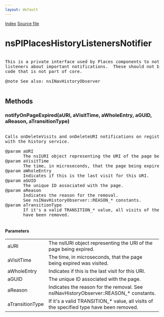 ```yaml
---
layout: default
---
```

<div id='links'><a href="../index.html">Index</a>
<a href="http://dxr.mozilla.org/mozilla-central/source/toolkit/components/places/nsPIPlacesHistoryListenersNotifier.idl">Source file</a>
</div>

# nsPIPlacesHistoryListenersNotifier #
<pre>  
This is a private interface used by Places components to notify history  
listeners about important notifications.  These should not be used by any  
code that is not part of core.  
  
@note See also: nsINavHistoryObserver  
  
</pre>
## Methods ##

### notifyOnPageExpired(aURI, aVisitTime, aWholeEntry, aGUID, aReason, aTransitionType) ###
<pre>  
Calls onDeleteVisits and onDeleteURI notifications on registered listeners  
with the history service.  
  
@param aURI  
       The nsIURI object representing the URI of the page being expired.  
@param aVisitTime  
       The time, in microseconds, that the page being expired was visited.  
@param aWholeEntry  
       Indicates if this is the last visit for this URI.  
@param aGUID  
       The unique ID associated with the page.  
@param aReason  
       Indicates the reason for the removal.  
       See nsINavHistoryObserver::REASON_* constants.  
@param aTransitionType  
       If it's a valid TRANSITION_* value, all visits of the specified type  
       have been removed.  
  
</pre>
#### Parameters ####

<table>

<tr>
<td>aURI</td>
<td>       The nsIURI object representing the URI of the page being expired.  
</td>
</tr>

<tr>
<td>aVisitTime</td>
<td>       The time, in microseconds, that the page being expired was visited.  
</td>
</tr>

<tr>
<td>aWholeEntry</td>
<td>       Indicates if this is the last visit for this URI.  
</td>
</tr>

<tr>
<td>aGUID</td>
<td>       The unique ID associated with the page.  
</td>
</tr>

<tr>
<td>aReason</td>
<td>       Indicates the reason for the removal.  
       See nsINavHistoryObserver::REASON_* constants.  
</td>
</tr>

<tr>
<td>aTransitionType</td>
<td>       If it's a valid TRANSITION_* value, all visits of the specified type  
       have been removed.  
</td>
</tr>

</table>
